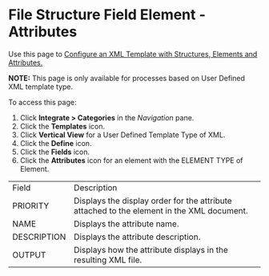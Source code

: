 # File Structure Field Element - Attributes

<div class="use">

Use this page to [Configure an XML Template with Structures, Elements
and Attributes.](../Use_Cases/ConfigureXMTemplateStrctrEleAtt.htm)

</div>

<span style="font-weight: bold;">NOTE:</span> This page is only
available for processes based on User Defined XML template type.

To access this page:

1.  Click <span style="font-weight: bold;">Integrate \>
    Categories</span> in the
    <span style="font-style: italic;">Navigation</span> pane.
2.  Click the <span style="font-weight: bold;">Templates</span> icon.
3.  Click <span style="font-weight: bold;">Vertical View</span> for a
    User Defined Template Type of XML.
4.  Click the <span style="font-weight: bold;">Define</span> icon.
5.  Click the <span style="font-weight: bold;">Fields</span> icon.
6.  Click the <span style="font-weight: bold;">Attributes</span> icon
    for an element with the ELEMENT TYPE of
Element.

|             |                                                                                           |
| ----------- | ----------------------------------------------------------------------------------------- |
| Field       | Description                                                                               |
| PRIORITY    | Displays the display order for the attribute attached to the element in the XML document. |
| NAME        | Displays the attribute name.                                                              |
| DESCRIPTION | Displays the attribute description.                                                       |
| OUTPUT      | Displays how the attribute displays in the resulting XML file.                            |

